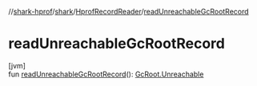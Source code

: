 //[shark-hprof](../../../index.md)/[shark](../index.md)/[HprofRecordReader](index.md)/[readUnreachableGcRootRecord](read-unreachable-gc-root-record.md)

# readUnreachableGcRootRecord

[jvm]\
fun [readUnreachableGcRootRecord](read-unreachable-gc-root-record.md)(): [GcRoot.Unreachable](../-gc-root/-unreachable/index.md)
